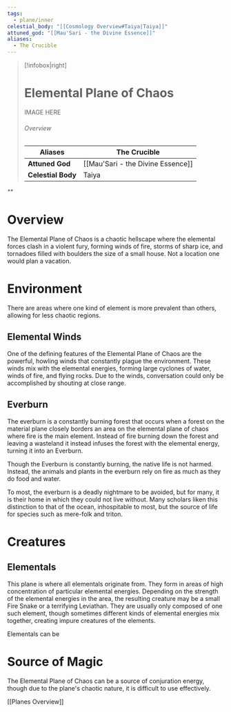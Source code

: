 ```yaml
---
tags:
  - plane/inner
celestial_body: "[[Cosmology Overview#Taiya|Taiya]]"
attuned_god: "[[Mau'Sari - the Divine Essence]]"
aliases:
  - The Crucible
---
```

> [!infobox|right]
> # Elemental Plane of Chaos
> IMAGE HERE
> ###### Overview
> | **Aliases** | The Crucible |
> | - | - |
> | **Attuned God** | [[Mau'Sari - the Divine Essence]] |
> | **Celestial Body** | Taiya |

*""*
# Overview
The Elemental Plane of Chaos is a chaotic hellscape where the elemental forces clash in a violent fury, forming winds of fire, storms of sharp ice, and tornadoes filled with boulders the size of a small house. Not a location one would plan a vacation.
# Environment
There are areas where one kind of element is more prevalent than others, allowing for less chaotic regions.
## Elemental Winds
One of the defining features of the Elemental Plane of Chaos are the powerful, howling winds that constantly plague the environment. These winds mix with the elemental energies, forming large cyclones of water, winds of fire, and flying rocks. Due to the winds, conversation could only be accomplished by shouting at close range.
## Everburn
The everburn is a constantly burning forest that occurs when a forest on the material plane closely borders an area on the elemental plane of chaos where fire is the main element. Instead of fire burning down the forest and leaving a wasteland it instead infuses the forest with the elemental energy, turning it into an Everburn.

Though the Everburn is constantly burning, the native life is not harmed. Instead, the animals and plants in the everburn rely on fire as much as they do food and water.

To most, the everburn is a deadly nightmare to be avoided, but for many, it is their home in which they could not live without. Many scholars liken this distinction to that of the ocean, inhospitable to most, but the source of life for species such as mere-folk and triton.
# Creatures
## Elementals
This plane is where all elementals originate from. They form in areas of high concentration of particular elemental energies. Depending on the strength of the elemental energies in the area, the resulting creature may be a small Fire Snake or a terrifying Leviathan. They are usually only composed of one such element, though sometimes different kinds of elemental energies mix together, creating impure creatures of the elements.

Elementals can be 
# Source of Magic
The Elemental Plane of Chaos can be a source of conjuration energy, though due to the plane's chaotic nature, it is difficult to use effectively.

[[Planes Overview]]